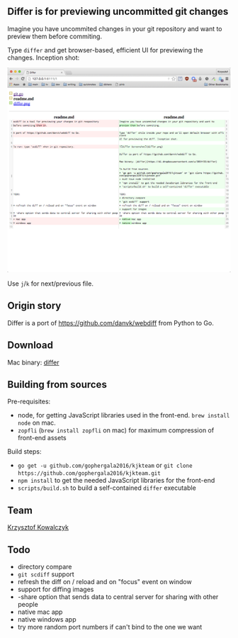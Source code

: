 ## Differ is for previewing uncommitted git changes

Imagine you have uncommited changes in your git repository and want to
preview them before commiting.

Type `differ` and get browser-based, efficient UI for previewing the changes. Inception shot:

![Differ Screenshot](differ.png)

Use `j`/`k` for next/previous file.

## Origin story

Differ is a port of https://github.com/danvk/webdiff from Python to Go.

## Download

Mac binary: [differ](https://dl.dropboxusercontent.com/u/3064436/differ)

## Building from sources

Pre-requisites:
* node, for getting JavaScript libraries used in the front-end. `brew install node` on mac.
* `zopfli` (`brew install zopfli` on mac) for maximum compression of
  front-end assets

Build steps:
* `go get -u github.com/gophergala2016/kjkteam` or `git clone https://github.com/gophergala2016/kjkteam.git`
* `npm install` to get the needed JavaScript libraries for the front-end
* `scripts/build.sh` to build a self-contained `differ` executable

## Team

[Krzysztof Kowalczyk](https://github.com/kjk)

## Todo

* directory compare
* `git scdiff` support
* refresh the diff on / reload and on "focus" event on window
* support for diffing images
* -share option that sends data to central server for sharing with other people
* native mac app
* native windows app
* try more random port numbers if can't bind to the one we want
